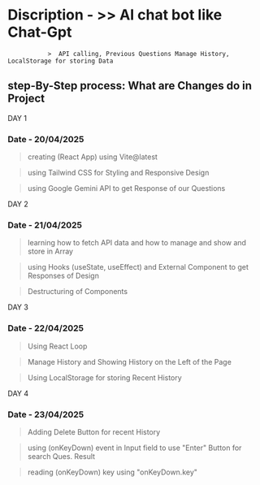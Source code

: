 # Discription - >> AI chat bot like Chat-Gpt

               >  API calling, Previous Questions Manage History, LocalStorage for storing Data  

 
 ## step-By-Step process: What are Changes do in Project

DAY 1
### Date - 20/04/2025

>creating (React App) using Vite@latest 

>using Tailwind CSS for Styling and Responsive Design  

>using Google Gemini API to get Response of our Questions 




DAY 2
### Date - 21/04/2025

> learning how to fetch API data and how to manage and show and store in Array 

> using Hooks (useState, useEffect) and External Component to get Responses of Design

> Destructuring of Components




DAY 3
### Date - 22/04/2025

> Using React Loop

> Manage History and Showing History on the Left of the Page

> Using LocalStorage for storing Recent History




DAY 4
### Date - 23/04/2025

> Adding Delete Button for recent History

> using (onKeyDown) event in Input field to use "Enter" Button for search Ques. Result

> reading (onKeyDown) key using "onKeyDown.key"  



   